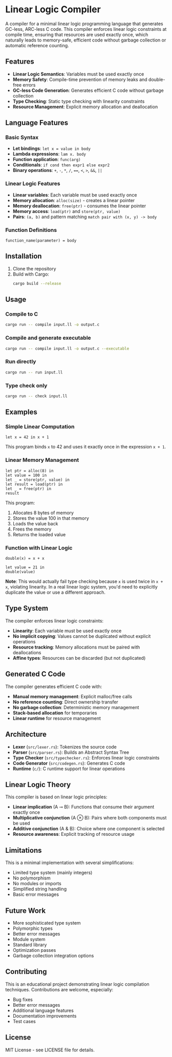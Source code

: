# Linear Logic Compiler

A compiler for a minimal linear logic programming language that generates GC-less, ARC-less C code. This compiler enforces linear logic constraints at compile time, ensuring that resources are used exactly once, which naturally leads to memory-safe, efficient code without garbage collection or automatic reference counting.

## Features

- **Linear Logic Semantics**: Variables must be used exactly once
- **Memory Safety**: Compile-time prevention of memory leaks and double-free errors
- **GC-less Code Generation**: Generates efficient C code without garbage collection
- **Type Checking**: Static type checking with linearity constraints
- **Resource Management**: Explicit memory allocation and deallocation

## Language Features

### Basic Syntax

- **Let bindings**: `let x = value in body`
- **Lambda expressions**: `lam x. body`
- **Function application**: `func(arg)`
- **Conditionals**: `if cond then expr1 else expr2`
- **Binary operations**: `+`, `-`, `*`, `/`, `==`, `<`, `>`, `&&`, `||`

### Linear Logic Features

- **Linear variables**: Each variable must be used exactly once
- **Memory allocation**: `alloc(size)` - creates a linear pointer
- **Memory deallocation**: `free(ptr)` - consumes the linear pointer
- **Memory access**: `load(ptr)` and `store(ptr, value)`
- **Pairs**: `(a, b)` and pattern matching `match pair with (x, y) -> body`

### Function Definitions

```
function_name(parameter) = body
```

## Installation

1. Clone the repository
2. Build with Cargo:
   ```bash
   cargo build --release
   ```

## Usage

### Compile to C

```bash
cargo run -- compile input.ll -o output.c
```

### Compile and generate executable

```bash
cargo run -- compile input.ll -o output.c --executable
```

### Run directly

```bash
cargo run -- run input.ll
```

### Type check only

```bash
cargo run -- check input.ll
```

## Examples

### Simple Linear Computation

```
let x = 42 in x + 1
```

This program binds `x` to 42 and uses it exactly once in the expression `x + 1`.

### Linear Memory Management

```
let ptr = alloc(8) in
let value = 100 in
let _ = store(ptr, value) in
let result = load(ptr) in
let _ = free(ptr) in
result
```

This program:
1. Allocates 8 bytes of memory
2. Stores the value 100 in that memory
3. Loads the value back
4. Frees the memory
5. Returns the loaded value

### Function with Linear Logic

```
double(x) = x + x

let value = 21 in
double(value)
```

**Note**: This would actually fail type checking because `x` is used twice in `x + x`, violating linearity. In a real linear logic system, you'd need to explicitly duplicate the value or use a different approach.

## Type System

The compiler enforces linear logic constraints:

- **Linearity**: Each variable must be used exactly once
- **No implicit copying**: Values cannot be duplicated without explicit operations
- **Resource tracking**: Memory allocations must be paired with deallocations
- **Affine types**: Resources can be discarded (but not duplicated)

## Generated C Code

The compiler generates efficient C code with:

- **Manual memory management**: Explicit malloc/free calls
- **No reference counting**: Direct ownership transfer
- **No garbage collection**: Deterministic memory management
- **Stack-based allocation** for temporaries
- **Linear runtime** for resource management

## Architecture

- **Lexer** (`src/lexer.rs`): Tokenizes the source code
- **Parser** (`src/parser.rs`): Builds an Abstract Syntax Tree
- **Type Checker** (`src/typechecker.rs`): Enforces linear logic constraints
- **Code Generator** (`src/codegen.rs`): Generates C code
- **Runtime** (`c/`): C runtime support for linear operations

## Linear Logic Theory

This compiler is based on linear logic principles:

- **Linear implication** (A ⊸ B): Functions that consume their argument exactly once
- **Multiplicative conjunction** (A ⊗ B): Pairs where both components must be used
- **Additive conjunction** (A & B): Choice where one component is selected
- **Resource awareness**: Explicit tracking of resource usage

## Limitations

This is a minimal implementation with several simplifications:

- Limited type system (mainly integers)
- No polymorphism
- No modules or imports
- Simplified string handling
- Basic error messages

## Future Work

- More sophisticated type system
- Polymorphic types
- Better error messages
- Module system
- Standard library
- Optimization passes
- Garbage collection integration options

## Contributing

This is an educational project demonstrating linear logic compilation techniques. Contributions are welcome, especially:

- Bug fixes
- Better error messages
- Additional language features
- Documentation improvements
- Test cases

## License

MIT License - see LICENSE file for details.
